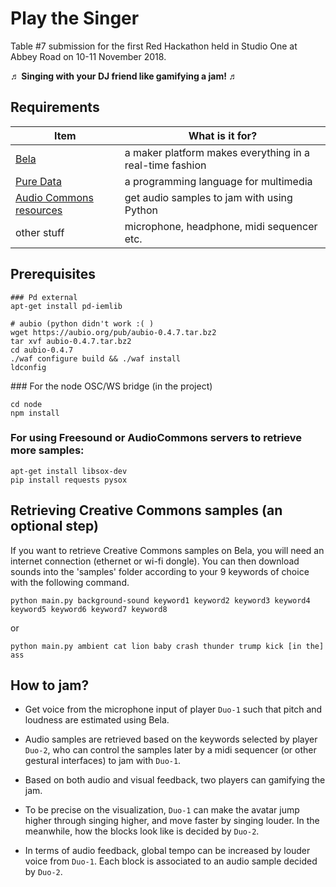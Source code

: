 # Play the Singer

Table \#7 submission for the first Red Hackathon held in Studio One at Abbey Road on 10-11 November 2018.

**♬ Singing with your DJ friend like gamifying a jam! ♬**

## Requirements

Item | What is it for?               
------------------ | --------------------- 
[Bela](http://bela.io/) | a maker platform makes everything in a real-time fashion 
[Pure Data](https://puredata.info/) | a programming language for multimedia
[Audio Commons resources](http://isophonics.net/abrhackday) | get audio samples to jam with using Python 
other stuff | microphone, headphone, midi sequencer etc.

## Prerequisites

```
### Pd external
apt-get install pd-iemlib

# aubio (python didn't work :( )
wget https://aubio.org/pub/aubio-0.4.7.tar.bz2
tar xvf aubio-0.4.7.tar.bz2
cd aubio-0.4.7
./waf configure build && ./waf install
ldconfig
```

### For the node OSC/WS bridge (in the project)
```
cd node
npm install
```

### For using Freesound or AudioCommons servers to retrieve more samples:

```
apt-get install libsox-dev
pip install requests pysox
```

## Retrieving Creative Commons samples (an optional step)

If you want to retrieve Creative Commons samples on Bela, you will need an internet connection (ethernet or wi-fi dongle). You can then download sounds into the 'samples' folder according to your 9 keywords of choice with the following command.

```
python main.py background-sound keyword1 keyword2 keyword3 keyword4 keyword5 keyword6 keyword7 keyword8
```
or
```
python main.py ambient cat lion baby crash thunder trump kick [in the] ass
```

## How to jam?

- Get voice from the microphone input of player `Duo-1` such that pitch and loudness are estimated using Bela.

- Audio samples are retrieved based on the keywords selected by player `Duo-2`, who can control the samples later by a midi sequencer (or other gestural interfaces) to jam with `Duo-1`.

- Based on both audio and visual feedback, two players can gamifying the jam.

- To be precise on the visualization, `Duo-1` can make the avatar jump higher through singing higher, and move faster by singing louder. In the meanwhile, how the blocks look like is decided by `Duo-2`.

- In terms of audio feedback, global tempo can be increased by louder voice from `Duo-1`. Each block is associated to an audio sample decided by `Duo-2`.
